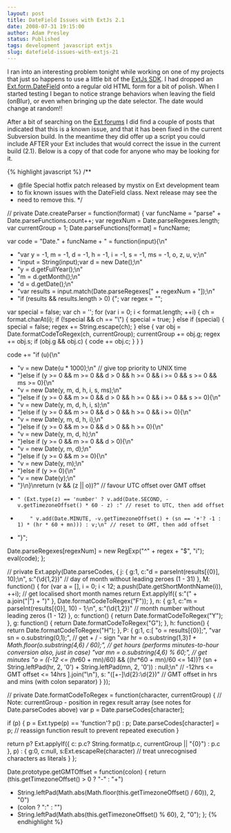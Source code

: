 ```yaml
---
layout: post
title: DateField Issues with ExtJs 2.1
date: 2008-07-31 19:15:00
author: Adam Presley
status: Published
tags: development javascript extjs
slug: datefield-issues-with-extjs-21
---
```

I ran into an interesting problem tonight while working on one of my
projects that just so happens to use a little bit of the [ExtJs SDK](http://www.extjs.com).
I had dropped an [Ext.form.DateField](http://extjs.com/deploy/dev/docs/?class=Ext.form.DateField) onto a regular old HTML form for
a bit of polish. When I started testing I began to notice strange
behaviors when leaving the field (onBlur), or even when bringing up the
date selector. The date would change at random!!  
  
After a bit of searching on the [Ext forums](http://extjs.com/forum/) I did find a couple of
posts that indicated that this is a known issue, and that it has been
fixed in the current Subversion build. In the meantime they did offer up
a script you could include AFTER your Ext includes that would correct
the issue in the current build (2.1). Below is a copy of that code for
anyone who may be looking for it.  

{% highlight javascript %}
/**
 * @file Special hotfix patch released by mystix on Ext development team
 * to fix known issues with the DateField class. Next release may see the
 * need to remove this.
 */

// private
Date.createParser = function(format) {
   var funcName = "parse" + Date.parseFunctions.count++;
   var regexNum = Date.parseRegexes.length;
   var currentGroup = 1;
   Date.parseFunctions[format] = funcName;

   var code = "Date." + funcName + " = function(input){\n"
   + "var y = -1, m = -1, d = -1, h = -1, i = -1, s = -1, ms = -1, o, z, u, v;\n"
   + "input = String(input);var d = new Date();\n"
   + "y = d.getFullYear();\n"
   + "m = d.getMonth();\n"
   + "d = d.getDate();\n"
   + "var results = input.match(Date.parseRegexes[" + regexNum + "]);\n"
   + "if (results && results.length > 0) {";
   var regex = "";

   var special = false;
   var ch = '';
   for (var i = 0; i < format.length; ++i) {
      ch = format.charAt(i);
      if (!special && ch == "\\") {
         special = true;
      }
      else if (special) {
         special = false;
         regex += String.escape(ch);
      }
      else {
         var obj = Date.formatCodeToRegex(ch, currentGroup);
         currentGroup += obj.g;
         regex += obj.s;
         if (obj.g && obj.c) {
            code += obj.c;
         }
      }
   }

   code += "if (u){\n"
   + "v = new Date(u * 1000);\n" // give top priority to UNIX time
   + "}else if (y >= 0 && m >= 0 && d > 0 && h >= 0 && i >= 0 && s >= 0 && ms >= 0){\n"
   + "v = new Date(y, m, d, h, i, s, ms);\n"
   + "}else if (y >= 0 && m >= 0 && d > 0 && h >= 0 && i >= 0 && s >= 0){\n"
   + "v = new Date(y, m, d, h, i, s);\n"
   + "}else if (y >= 0 && m >= 0 && d > 0 && h >= 0 && i >= 0){\n"
   + "v = new Date(y, m, d, h, i);\n"
   + "}else if (y >= 0 && m >= 0 && d > 0 && h >= 0){\n"
   + "v = new Date(y, m, d, h);\n"
   + "}else if (y >= 0 && m >= 0 && d > 0){\n"
   + "v = new Date(y, m, d);\n"
   + "}else if (y >= 0 && m >= 0){\n"
   + "v = new Date(y, m);\n"
   + "}else if (y >= 0){\n"
   + "v = new Date(y);\n"
   + "}\n}\nreturn (v && (z || o))?" // favour UTC offset over GMT offset
   +     " (Ext.type(z) == 'number' ? v.add(Date.SECOND, -v.getTimezoneOffset() * 60 - z) :" // reset to UTC, then add offset
   +         " v.add(Date.MINUTE, -v.getTimezoneOffset() + (sn == '+'? -1 : 1) * (hr * 60 + mn))) : v;\n" // reset to GMT, then add offset
   + "}";

   Date.parseRegexes[regexNum] = new RegExp("^" + regex + "$", "i");
   eval(code);
};

// private
Ext.apply(Date.parseCodes, {
   j: {
      g:1,
      c:"d = parseInt(results[{0}], 10);\n",
      s:"(\\d{1,2})" // day of month without leading zeroes (1 - 31)
   },
   M: function() {
      for (var a = [], i = 0; i < 12; a.push(Date.getShortMonthName(i)), ++i); // get localised short month names
      return Ext.applyIf({
         s:"(" + a.join("|") + ")"
      }, Date.formatCodeToRegex("F"));
   },
   n: {
      g:1,
      c:"m = parseInt(results[{0}], 10) - 1;\n",
      s:"(\\d{1,2})" // month number without leading zeros (1 - 12)
   },
   o: function() {
      return Date.formatCodeToRegex("Y");
   },
   g: function() {
      return Date.formatCodeToRegex("G");
   },
   h: function() {
      return Date.formatCodeToRegex("H");
   },
   P: {
      g:1,
      c:[
         "o = results[{0}];",
         "var sn = o.substring(0,1);", // get + / - sign
         "var hr = o.substring(1,3)*1 + Math.floor(o.substring(4,6) / 60);", // get hours (performs minutes-to-hour conversion also, just in case)
         "var mn = o.substring(4,6) % 60;", // get minutes
         "o = ((-12 <= (hr*60 + mn)/60) && ((hr*60 + mn)/60 <= 14))? (sn + String.leftPad(hr, 2, '0') + String.leftPad(mn, 2, '0')) : null;\n" // -12hrs <= GMT offset <= 14hrs
      ].join("\n"),
      s: "([+\-]\\d{2}:\\d{2})" // GMT offset in hrs and mins (with colon separator)
   }
});

// private
Date.formatCodeToRegex = function(character, currentGroup) {
   // Note: currentGroup - position in regex result array (see notes for Date.parseCodes above)
   var p = Date.parseCodes[character];

   if (p) {
      p = Ext.type(p) == 'function'? p() : p;
      Date.parseCodes[character] = p; // reassign function result to prevent repeated execution
   }

   return p? Ext.applyIf({
      c: p.c? String.format(p.c, currentGroup || "{0}") : p.c
   }, p) : {
      g:0,
      c:null,
      s:Ext.escapeRe(character) // treat unrecognised characters as literals
   }
};

Date.prototype.getGMTOffset = function(colon) {
   return (this.getTimezoneOffset() > 0 ? "-" : "+")
   + String.leftPad(Math.abs(Math.floor(this.getTimezoneOffset() / 60)), 2, "0")
   + (colon ? ":" : "")
   + String.leftPad(Math.abs(this.getTimezoneOffset() % 60), 2, "0");
};
{% endhighlight %}